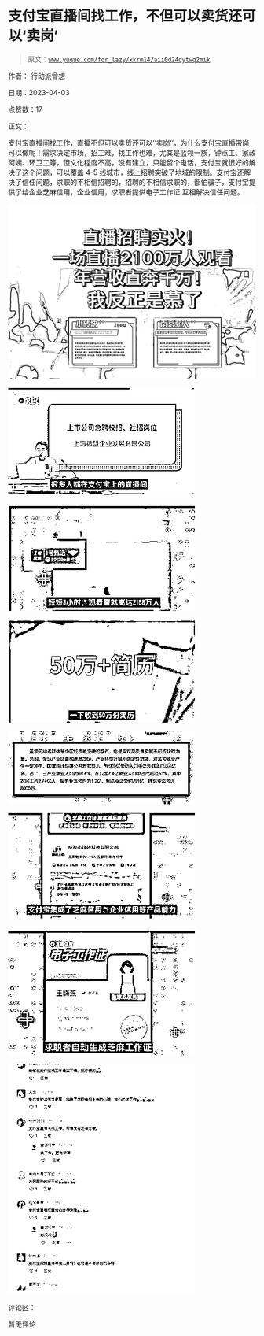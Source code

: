 # 支付宝直播间找工作，不但可以卖货还可以‘卖岗’

> 原文：[`www.yuque.com/for_lazy/xkrm14/aii0d24dytwq2mik`](https://www.yuque.com/for_lazy/xkrm14/aii0d24dytwq2mik)

作者： 行动派曾想

日期：2023-04-03

点赞数：17

正文：

支付宝直播间找工作，直播不但可以卖货还可以‘’卖岗‘’，为什么支付宝直播带岗可以做呢！需求决定市场，招工难，找工作也难，尤其是蓝领一族，钟点工、家政阿姨、环卫工等，但文化程度不高，没有建立，只能留个电话，支付宝就很好的解决了这个问题，可以覆盖 4-5 线城市，线上招聘突破了地域的限制。支付宝还解决了信任问题，求职的不相信招聘的，招聘的不相信求职的，都怕骗子，支付宝提供了给企业芝麻信用，企业信用，求职者提供电子工作证 互相解决信任问题。

![](img/0039eb1a97c98dc41fd01a2a1c8763ba.png)

![](img/c8bb61c1fa0ad2664c4a1295c0930d09.png)

![](img/fa06968be8e30fb86917b426bc0bad02.png)

![](img/1abfb1d5b6f8823adc67ec9ee9778d19.png)

![](img/09852ab126c51e58fdaab3c9d3546cb6.png)

![](img/4f7f5821f8f66f9995e683dc67dc66b3.png)

![](img/8bcb7dbd06b911b5e41d5a148f661962.png)

![](img/e9d73ff008b15689e586a9a41eea06c5.png)

评论区：

暂无评论

